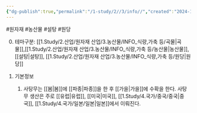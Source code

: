 ```yaml
---
{"dg-publish":true,"permalink":"/1-study/2//3/info//","created":"2024-11-20T21:02:28.921+09:00","updated":"2025-06-26T13:28:16.958+09:00"}
---
```


 #원자재  #농산물  #설탕 #원당 

0. 테마구분: [[1.Study/2.산업/원자재 산업/3.농산물/INFO_식량,가축 등/곡물\|곡물]],[[1.Study/2.산업/원자재 산업/3.농산물/INFO_식량,가축 등/농산물\|농산물]],[[설탕\|설탕]], [[1.Study/2.산업/원자재 산업/3.농산물/INFO_식량,가축 등/원당\|원당]]


1. 기본정보
	1. 사탕무는 [[봄\|봄]]에 [[파종\|파종]]을 한 후 [[가을\|가을]]에 수확을 한다. 사탕무 생산은 주로 [[유럽\|유럽]], [[미국\|미국]], [[1.Study/4.국가/중국/중국\|중국]], [[1.Study/4.국가/일본/일본\|일본]]에서 이뤄진다. 